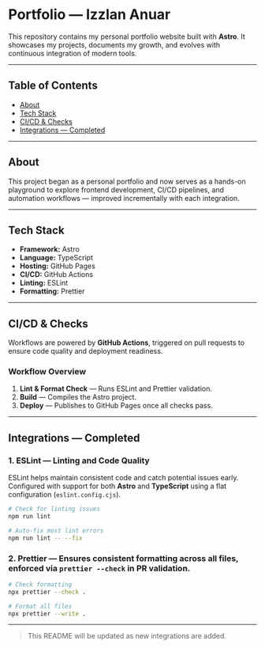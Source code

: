 # Portfolio — Izzlan Anuar

This repository contains my personal portfolio website built with **Astro**. It showcases my projects, documents my growth, and evolves with continuous integration of modern tools.

---

## Table of Contents

- [About](#about)
- [Tech Stack](#tech-stack)
- [CI/CD & Checks](#cicd--checks)
- [Integrations — Completed](#integrations--completed)

---

## About

This project began as a personal portfolio and now serves as a hands-on playground to explore frontend development, CI/CD pipelines, and automation workflows — improved incrementally with each integration.

---

## Tech Stack

- **Framework:** Astro
- **Language:** TypeScript
- **Hosting:** GitHub Pages
- **CI/CD:** GitHub Actions
- **Linting:** ESLint
- **Formatting:** Prettier

---

## CI/CD & Checks

Workflows are powered by **GitHub Actions**, triggered on pull requests to ensure code quality and deployment readiness.

### Workflow Overview

1. **Lint & Format Check** — Runs ESLint and Prettier validation.
2. **Build** — Compiles the Astro project.
3. **Deploy** — Publishes to GitHub Pages once all checks pass.

---

## Integrations — Completed

### 1. ESLint — Linting and Code Quality

ESLint helps maintain consistent code and catch potential issues early.  
Configured with support for both **Astro** and **TypeScript** using a flat configuration (`eslint.config.cjs`).

```bash
# Check for linting issues
npm run lint

# Auto-fix most lint errors
npm run lint -- --fix
```
### 2. **Prettier** — Ensures consistent formatting across all files, enforced via `prettier --check` in PR validation.

```bash
# Check formatting
npx prettier --check .

# Format all files
npx prettier --write .
```
---

> This README will be updated as new integrations are added.

